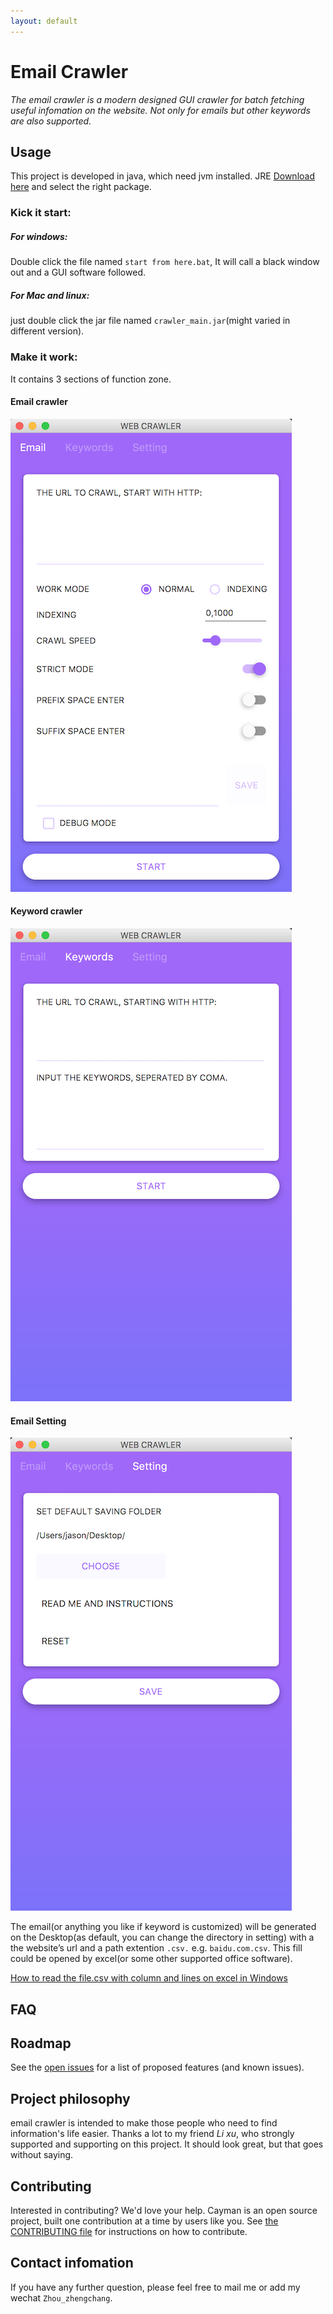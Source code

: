 ```yaml
---
layout: default
---
```

# Email Crawler

*The email crawler is a modern designed GUI crawler for batch fetching useful infomation on the website. Not only for emails but other keywords are also supported.*

## Usage

This project is developed in java, which need jvm installed. JRE [Download here](https://www.java.com/en/download/manual.jsp) and select the right package.

### Kick it start:

##### For windows:

Double click the file named `start from here.bat`, It will call a black window out and a GUI software followed.

##### For Mac and linux:

just double click the jar file named `crawler_main.jar`(might varied in different version).

### Make it work:

 It contains 3 sections of function zone.

#### Email crawler
 
 ![MacDown Screenshot](./ScreenShots/preview1.png)
 
#### Keyword crawler 
 
 ![MacDown Screenshot](./ScreenShots/preview2.png)
 
#### Email Setting
 
 ![MacDown Screenshot](./ScreenShots/preview3.png)
 
The email(or anything you like if keyword is customized) will be generated on the Desktop(as default, you can change the directory in setting) with a the website’s url and a path extention `.csv.` e.g. `baidu.com.csv`.
This fill could be opened by excel(or some other supported office software).

[How to read the file.csv with column and lines on excel in Windows](http://jingyan.baidu.com/article/76a7e409bf9a3ffc3b6e1535.html)

## FAQ

## Roadmap

See the [open issues](https://github.com/pages-themes/cayman/issues) for a list of proposed features (and known issues).

## Project philosophy

email crawler is intended to make those people who need to find information's life easier. Thanks a lot to my friend *Li xu*, who strongly supported and supporting on this project. It should look great, but that goes without saying.

## Contributing

Interested in contributing? We'd love your help. Cayman is an open source project, built one contribution at a time by users like you. See [the CONTRIBUTING file](CONTRIBUTING.md) for instructions on how to contribute.

## Contact infomation

If you have any further question, please feel free to mail me or add my wechat `Zhou_zhengchang`.
